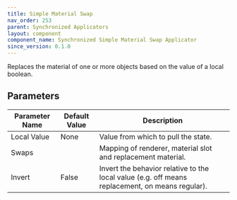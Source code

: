 ```yaml
---
title: Simple Material Swap
nav_order: 253
parent: Synchronized Applicators
layout: component
component_name: Synchronized Simple Material Swap Applicator
since_version: 0.1.0
---
```


Replaces the material of one or more objects based on the value of a local boolean.

## Parameters

| Parameter Name | Default Value | Description                                                                                     |
|----------------|---------------|-------------------------------------------------------------------------------------------------|
| Local Value    | None          | Value from which to pull the state.                                                             |
| Swaps          |               | Mapping of renderer, material slot and replacement material.                                    |
| Invert         | False         | Invert the behavior relative to the local value (e.g. off means replacement, on means regular). |